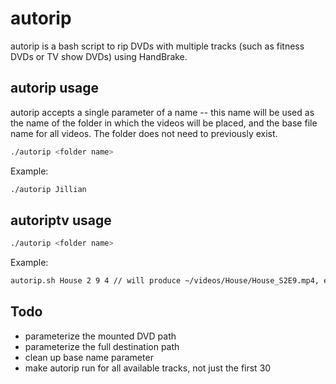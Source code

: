 

# autorip
autorip is a bash script to rip DVDs with multiple tracks (such as fitness DVDs or TV show DVDs) using HandBrake.


## autorip usage

autorip accepts a single parameter of a name -- this name will be used as the name of the folder in which the videos will be placed, and the base file name for all videos. The folder does not need to previously exist.


```bash
./autorip <folder name>
```

Example:

```bash
./autorip Jillian
```

## autoriptv usage


```bash
./autorip <folder name>
```

Example:

```bash
autorip.sh House 2 9 4 // will produce ~/videos/House/House_S2E9.mp4, etc.
```

## Todo
* parameterize the mounted DVD path
* parameterize the full destination path
* clean up base name parameter
* make autorip run for all available tracks, not just the first 30
